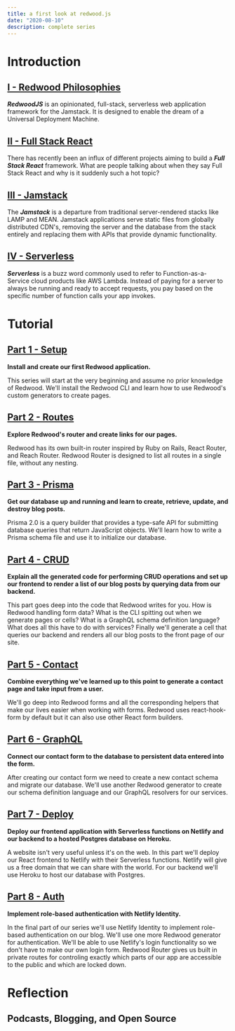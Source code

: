 ```yaml
---
title: a first look at redwood.js
date: "2020-08-10"
description: complete series
---
```


# Introduction

## [I - Redwood Philosophies](https://dev.to/ajcwebdev/redwood-1d46)

***RedwoodJS*** is an opinionated, full-stack, serverless web application framework for the Jamstack. It is designed to enable the dream of a Universal Deployment Machine.

## [II - Full Stack React](https://dev.to/ajcwebdev/full-stack-react-1ihi)

There has recently been an influx of different projects aiming to build a ***Full Stack React*** framework. What are people talking about when they say Full Stack React and why is it suddenly such a hot topic?

## [III - Jamstack](https://dev.to/ajcwebdev/a-short-history-of-the-jamstack-3lk7)

The ***Jamstack*** is a departure from traditional server-rendered stacks like LAMP and MEAN. Jamstack applications serve static files from globally distributed CDN's, removing the server and the database from the stack entirely and replacing them with APIs that provide dynamic functionality.

## [IV - Serverless](https://ajcwebdev.substack.com/p/42-a-short-history-of-serverless)

***Serverless*** is a buzz word commonly used to refer to Function-as-a-Service cloud products like AWS Lambda. Instead of paying for a server to always be running and ready to accept requests, you pay based on the specific number of function calls your app invokes.

# Tutorial

## [Part 1 - Setup](https://dev.to/ajcwebdev/a-first-look-at-redwood-js-1017)

**Install and create our first Redwood application.**

This series will start at the very beginning and assume no prior knowledge of Redwood. We'll install the Redwood CLI and learn how to use Redwood's custom generators to create pages.

## [Part 2 - Routes](https://dev.to/ajcwebdev/a-first-look-at-redwood-js-part-2-44ph)

**Explore Redwood's router and create links for our pages.**

Redwood has its own built-in router inspired by Ruby on Rails, React Router, and Reach Router. Redwood Router is designed to list all routes in a single file, without any nesting.

## [Part 3 - Prisma](https://dev.to/ajcwebdev/a-first-look-at-redwood-js-part-3-5ao5)

**Get our database up and running and learn to create, retrieve, update, and destroy blog posts.**

Prisma 2.0 is a query builder that provides a type-safe API for submitting database queries that return JavaScript objects. We'll learn how to write a Prisma schema file and use it to initialize our database.

## [Part 4 - CRUD](https://dev.to/ajcwebdev/a-first-look-at-redwood-js-part-4-2m0g)

**Explain all the generated code for performing CRUD operations and set up our frontend to render a list of our blog posts by querying data from our backend.**

This part goes deep into the code that Redwood writes for you. How is Redwood handling form data? What is the CLI spitting out when we generate pages or cells? What is a GraphQL schema definition language? What does all this have to do with services? Finally we'll generate a cell that queries our backend and renders all our blog posts to the front page of our site. 

## [Part 5 - Contact](https://dev.to/ajcwebdev/a-first-look-at-redwood-js-part-5-2ol4)

**Combine everything we've learned up to this point to generate a contact page and take input from a user.**

We'll go deep into Redwood forms and all the corresponding helpers that make our lives easier when working with forms. Redwood uses react-hook-form by default but it can also use other React form builders.

## [Part 6 - GraphQL](https://dev.to/ajcwebdev/a-first-look-at-redwood-js-part-6-a25)

**Connect our contact form to the database to persistent data entered into the form.**

After creating our contact form we need to create a new contact schema and migrate our database. We'll use another Redwood generator to create our schema definition language and our GraphQL resolvers for our services.

## [Part 7 - Deploy](https://dev.to/ajcwebdev/a-first-look-at-redwood-js-part-7-22b0)

**Deploy our frontend application with Serverless functions on Netlify and our backend to a hosted Postgres database on Heroku.**

A website isn't very useful unless it's on the web. In this part we'll deploy our React frontend to Netlify with their Serverless functions. Netlify will give us a free domain that we can share with the world. For our backend we'll use Heroku to host our database with Postgres.

## [Part 8 - Auth](https://dev.to/ajcwebdev/a-first-look-at-redwood-js-part-8-3pjc)

**Implement role-based authentication with Netlify Identity.**

In the final part of our series we'll use Netlify Identity to implement role-based authentication on our blog. We'll use one more Redwood generator for authentication. We'll be able to use Netlify's login functionality so we don't have to make our own login form. Redwood Router gives us built in private routes for controling exactly which parts of our app are accessible to the public and which are locked down.

# Reflection

## Podcasts, Blogging, and Open Source